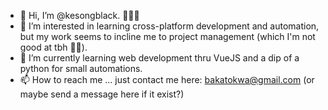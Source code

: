 - 👋 Hi, I’m @kesongblack. 🧀👌🏿
- 👀 I’m interested in learning cross-platform development and automation, but my work seems to incline me to project management (which I'm not good at tbh 😵‍💫).
- 🌱 I’m currently learning web development thru VueJS and a dip of a python for small automations. 
- 📫 How to reach me ... just contact me here: bakatokwa@gmail.com (or maybe send a message here if it exist?)

<!---
kesongblack/kesongblack is a ✨ special ✨ repository because its `README.md` (this file) appears on your GitHub profile.
You can click the Preview link to take a look at your changes.
--->
